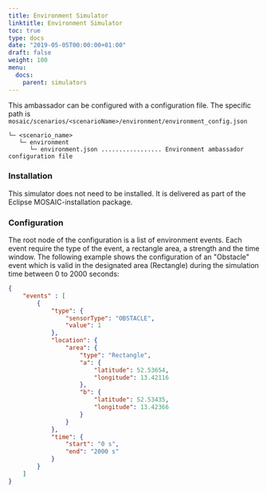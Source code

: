 ```yaml
---
title: Environment Simulator
linktitle: Environment Simulator
toc: true
type: docs
date: "2019-05-05T00:00:00+01:00"
draft: false
weight: 100
menu:
  docs:
    parent: simulators
---
```


This ambassador can be configured with a configuration file. The specific path is `mosaic/scenarios/<scenarioName>/environment/environment_config.json`


```FOLDER
└─ <scenario_name>
   └─ environment
      └─ environment.json ................. Environment ambassador configuration file
```

### Installation

This simulator does not need to be installed. It is delivered as part of the Eclipse MOSAIC-installation package.

### Configuration

The root node of the configuration is a list of environment events. Each event require the type of the event, a rectangle area, a 
strength and the time window. The following example shows the configuration of an "Obstacle" event which is valid in the
designated area (Rectangle) during the simulation time between 0 to 2000 seconds:

```json
{
    "events" : [
        {
            "type": {
                "sensorType": "OBSTACLE",
                "value": 1
            },
            "location": {
                "area": {
                    "type": "Rectangle",
                    "a": {
                        "latitude": 52.53654,
                        "longitude": 13.42116
                    },
                    "b": {
                        "latitude": 52.53435,
                        "longitude": 13.42366
                    }
                }
            },
            "time": {
                "start": "0 s",
                "end": "2000 s"
            }
        }
    ]
}
```
